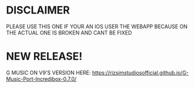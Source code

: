 # DISCLAIMER
PLEASE USE THIS ONE IF YOUR AN IOS USER THE WEBAPP BECAUSE ON THE ACTUAL ONE IS BROKEN AND CANT BE FIXED

# NEW RELEASE!
G MUSIC ON V9'S VERSION HERE: https://rizsimstudiosofficial.github.io/G-Music-Port-Incredibox-0.7.0/
